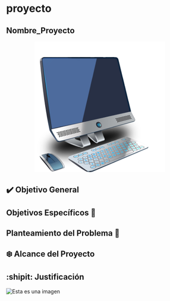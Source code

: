 # proyecto

## Nombre_Proyecto
<P align="center">
  <img src="https://github.com/jeya13/proyecto/blob/testing/Logo/Imagen.png" width="350"/>
</p>

## :heavy_check_mark: Objetivo General

## Objetivos Específicos :space_invader:

## Planteamiento del Problema :mag_right:

## :snowflake: Alcance del Proyecto

## :shipit: Justificación

![Esta es una imagen](https://myoctocat.com/assets/images/base-octocat.svg)
